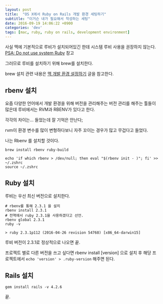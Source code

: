 ```yaml
---
layout: post
title:  "OS X에서 Ruby on Rails 개발 환경 세팅하기"
subtitle: "이거슨 내가 필요해서 작성하는 세팅"
date: 2016-09-19 14:06:22 +0900
categories: 'dev'
tags: [mac, ruby, ruby on rails, development environment]
---
```


사실 맥에 기본적으로 루비가 설치되어있긴 한데 시스템 루비 사용을 권장하지 않는다. <a href="https://robots.thoughtbot.com/psa-do-not-use-system-ruby" target="_blank">PSA: Do not use system Ruby</a> 참고

그러므로 루비를 설치하기 위해 brew를 설치한다.

brew 설치 관련 내용은 <a href="http://dizy64.github.io/dev/2016/06/30/setting-up-the-development-environment-for-mac.html">맥 개발 환경 설정하기</a> 글을 참고한다.

## rbenv 설치

요즘 다양한 언어에서 개발 환경을 위해 버전을 관리해주는 버전 관리를 해주는 툴들이 많은데 루비에서는 RVM과 RBENV가 있다고 한다.

각각의 차이는... 들었는데 잘 기억은 안난다;

rvm이 환경 변수를 많이 변형하다보니 자주 꼬이는 경우가 많고 무겁다고 들었다.

나는 Rbenv 를 설치할 것이다.

```shell
brew install rbenv ruby-build

echo 'if which rbenv > /dev/null; then eval "$(rbenv init - )"; fi' >> ~/.zshrc
source ~/.zshrc
```

## Ruby 설치

루비는 우선 최신 버전으로 설치한다.

```shell
# rbenv를 통해 2.3.1 을 설치
rbenv install 2.3.1
# 전역에서 ruby 2.3.1을 사용하겠다고 선언.
rbenv global 2.3.1
ruby -v

> ruby 2.3.1p112 (2016-04-26 revision 54768) [x86_64-darwin15]
```

루비 버전이 2.3.1로 정상적으로 나오면 끝.

프로젝트 별로 다른 버전을 쓰고 싶다면 rbenv install [version] 으로 설치 후 해당 프로젝트에서 `echo 'version' > .ruby-version` 해주면 된다.


## Rails 설치

```shell
gem install rails -v 4.2.6
```

끝.
